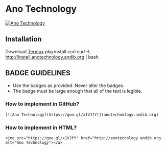 # Ano Technology
[![Ano Technology](https://andibde.github.io/anotechnology/ano-technology.png)](https://github.com/andibde/anotechnology/)

## Installation
Download [Termux](https://play.google.com/store/apps/details?id=com.termux)
pkg install curl
curl -L http://install.anotechnology.andib.org | bash

## BADGE GUIDELINES
* Use the badges as provided. Never alter the badges.
* The badge must be large enough that all of the text is legible.


### How to implement in GitHub?
```
[![Ano Technology](https://goo.gl/x1VJfY)](anotechnology.andib.org)
```

### How to implement in HTML?
```
<img src="https://goo.gl/x1VJfY" href="http://anotecnology.andib.org alt="Ano Technology"></a>
```
